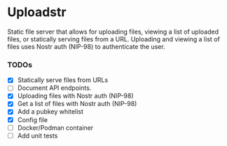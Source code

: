 # Uploadstr
Static file server that allows for uploading files, viewing a list of uploaded files, or statically serving files from a URL. Uploading and viewing a list of files uses Nostr auth (NIP-98) to authenticate the user.

### TODOs
- [x] Statically serve files from URLs
- [ ] Document API endpoints.
- [x] Uploading files with Nostr auth (NIP-98)
- [x] Get a list of files with Nostr auth (NIP-98)
- [x] Add a pubkey whitelist
- [x] Config file
- [ ] Docker/Podman container
- [ ] Add unit tests
